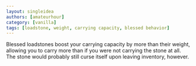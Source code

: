 ```yaml
---
layout: singleidea
authors: [amateurhour]
category: [vanilla]
tags: [loadstone, weight, carrying capacity, blessed behavior]
---
```

Blessed loadstones boost your carrying capacity by more than their weight,
allowing you to carry more than if you were not carrying the stone at all. The
stone would probably still curse itself upon leaving inventory, however.
